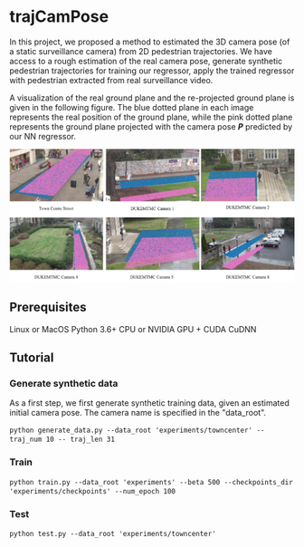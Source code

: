 # trajCamPose

In this project, we proposed a method to estimated the 3D camera pose (of a static surveillance camera) from 2D pedestrian trajectories.  We have access to a rough estimation of the real camera pose, generate synthetic pedestrian trajectories for training our regressor, apply the trained regressor with pedestrian extracted from real surveillance video.

A visualization of the real ground plane and the re-projected ground plane is given in the following figure. The blue dotted plane in each image represents the real position of the ground plane, while the pink dotted plane represents the ground plane projected with the camera pose **_P_** predicted by our NN regressor.

<p align="center">
    <img src="./experiments/result_visualization/ground_reprojection.png" alt="ground reprojection"  width="700">
</p>

<!-- <p align="center">
    <img src="./experiments/result_visualization/ground_reprojection.png" alt="Sample"  width="500">
    <p align="center">
        <em>A visualization of the real ground plane and the re-projected ground plane. The blue dotted plane in each image represents the real position of the ground plane, while the pink dotted plane represents the ground plane projected with the camera pose $\boldsymbol{\tilde{\mathcal{P}}}$ predicted by our NN regressor.</em>
    </p>
</p> -->

<!-- The code was written by [Yan Xu](https://github.com/yanx001). -->

## Prerequisites
Linux or MacOS
Python 3.6+
CPU or NVIDIA GPU + CUDA CuDNN

## Tutorial

### Generate synthetic data
As a first step, we first generate synthetic training data, given an estimated initial camera pose.  The camera name is specified in the "data_root".

```
python generate_data.py --data_root 'experiments/towncenter' --traj_num 10 -- traj_len 31
```
<!-- 
Pedestrian trajectories extracted from real videos and synthetic trajectories generated from our simulator are illustrated in the following figure.

![synthetic training data](./experiments/result_visualization/synthetic_training_data.png){ width=50% }

Real test scenes and test trajectories are shown in the following figure.

![real test data](./experiments/result_visualization/real_test_data.png) -->

### Train

```
python train.py --data_root 'experiments' --beta 500 --checkpoints_dir 'experiments/checkpoints' --num_epoch 100
```

### Test

```
python test.py --data_root 'experiments/towncenter'
```
